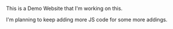 This is a Demo Website that I'm working on this.

I'm planning to keep adding more JS code for some more addings.
